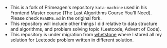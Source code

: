 - This is a fork of Primeagen's repository `kata-machine` used in his Frontend 
Master course (The Last Algorithms Course You'll Need). Please check `README.md`
in the original fork.
- This repository will include other things I did relative to data structure 
and algorithms, and problem solving topic (Leetcode, Advent of Code).
- This repository is under migration from [whetstone](https://github.com/Dekr0/whetstone) 
where I stored all my solution for Leetcode problem written in different solution.
